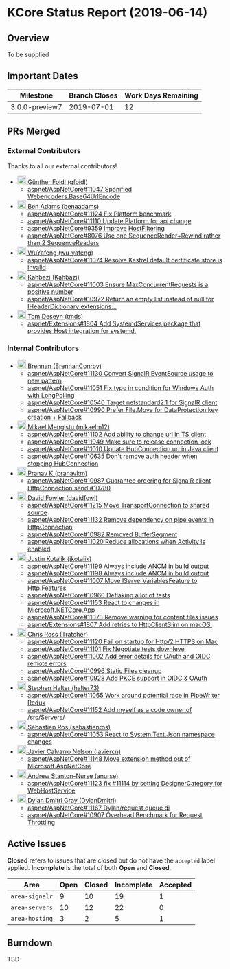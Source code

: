 # KCore Status Report (2019-06-14)

## Overview

To be supplied

## Important Dates

| Milestone | Branch Closes | Work Days Remaining |
| - | - | - |
| 3.0.0-preview7 | 2019-07-01 | 12

## PRs Merged

### External Contributors

Thanks to all our external contributors!

* [<img src="https://avatars2.githubusercontent.com/u/5755834?v=4" width="20" height="20" /> G&#252;nther Foidl (gfoidl)](https://github.com/gfoidl)
    * [aspnet/AspNetCore#11047 Spanified Webencoders.Base64UrlEncode](https://api.github.com/repos/aspnet/AspNetCore/issues/11047)
* [<img src="https://avatars1.githubusercontent.com/u/1142958?v=4" width="20" height="20" /> Ben Adams (benaadams)](https://github.com/benaadams)
    * [aspnet/AspNetCore#11124 Fix Platform benchmark](https://api.github.com/repos/aspnet/AspNetCore/issues/11124)
    * [aspnet/AspNetCore#11110 Update Platform for api change](https://api.github.com/repos/aspnet/AspNetCore/issues/11110)
    * [aspnet/AspNetCore#9359 Improve HostFiltering](https://api.github.com/repos/aspnet/AspNetCore/issues/9359)
    * [aspnet/AspNetCore#8076 Use one SequenceReader+Rewind rather than 2 SequenceReaders](https://api.github.com/repos/aspnet/AspNetCore/issues/8076)
* [<img src="https://avatars0.githubusercontent.com/u/25654404?v=4" width="20" height="20" /> WuYafeng (wu-yafeng)](https://github.com/wu-yafeng)
    * [aspnet/AspNetCore#11074 Resolve Kestrel default certificate store is invalid](https://api.github.com/repos/aspnet/AspNetCore/issues/11074)
* [<img src="https://avatars1.githubusercontent.com/u/19396090?v=4" width="20" height="20" /> Kahbazi (Kahbazi)](https://github.com/Kahbazi)
    * [aspnet/AspNetCore#11003 Ensure MaxConcurrentRequests is a positive number](https://api.github.com/repos/aspnet/AspNetCore/issues/11003)
    * [aspnet/AspNetCore#10972 Return an empty list instead of null for IHeaderDictionary extensions…](https://api.github.com/repos/aspnet/AspNetCore/issues/10972)
* [<img src="https://avatars1.githubusercontent.com/u/1025424?v=4" width="20" height="20" /> Tom Deseyn (tmds)](https://github.com/tmds)
    * [aspnet/Extensions#1804 Add SystemdServices package that provides Host integration for systemd.](https://api.github.com/repos/aspnet/Extensions/issues/1804)

### Internal Contributors

* [<img src="https://avatars0.githubusercontent.com/u/7574801?v=4" width="20" height="20" /> Brennan (BrennanConroy)](https://github.com/BrennanConroy)
    * [aspnet/AspNetCore#11130 Convert SignalR EventSource usage to new pattern](https://api.github.com/repos/aspnet/AspNetCore/issues/11130)
    * [aspnet/AspNetCore#11051 Fix typo in condition for Windows Auth with LongPolling](https://api.github.com/repos/aspnet/AspNetCore/issues/11051)
    * [aspnet/AspNetCore#10540 Target netstandard2.1 for SignalR client](https://api.github.com/repos/aspnet/AspNetCore/issues/10540)
    * [aspnet/AspNetCore#10990 Prefer File.Move for DataProtection key creation + Fallback](https://api.github.com/repos/aspnet/AspNetCore/issues/10990)
* [<img src="https://avatars1.githubusercontent.com/u/4809660?v=4" width="20" height="20" /> Mikael Mengistu (mikaelm12)](https://github.com/mikaelm12)
    * [aspnet/AspNetCore#11102 Add ability to change url in TS client](https://api.github.com/repos/aspnet/AspNetCore/issues/11102)
    * [aspnet/AspNetCore#11049 Make sure to release connection lock](https://api.github.com/repos/aspnet/AspNetCore/issues/11049)
    * [aspnet/AspNetCore#11010 Update HubConnection url in Java client](https://api.github.com/repos/aspnet/AspNetCore/issues/11010)
    * [aspnet/AspNetCore#10635  Don&#39;t remove auth header when stopping HubConnection](https://api.github.com/repos/aspnet/AspNetCore/issues/10635)
* [<img src="https://avatars2.githubusercontent.com/u/174281?v=4" width="20" height="20" /> Pranav K (pranavkm)](https://github.com/pranavkm)
    * [aspnet/AspNetCore#10987 Guarantee ordering for SignalR client HttpConnection.send #10780](https://api.github.com/repos/aspnet/AspNetCore/issues/10987)
* [<img src="https://avatars3.githubusercontent.com/u/95136?v=4" width="20" height="20" /> David Fowler (davidfowl)](https://github.com/davidfowl)
    * [aspnet/AspNetCore#11215 Move TransportConnection to shared source](https://api.github.com/repos/aspnet/AspNetCore/issues/11215)
    * [aspnet/AspNetCore#11132 Remove dependency on pipe events in HttpConnection](https://api.github.com/repos/aspnet/AspNetCore/issues/11132)
    * [aspnet/AspNetCore#10982 Removed BufferSegment](https://api.github.com/repos/aspnet/AspNetCore/issues/10982)
    * [aspnet/AspNetCore#11020 Reduce allocations when Activity is enabled](https://api.github.com/repos/aspnet/AspNetCore/issues/11020)
* [<img src="https://avatars0.githubusercontent.com/u/8302101?v=4" width="20" height="20" /> Justin Kotalik (jkotalik)](https://github.com/jkotalik)
    * [aspnet/AspNetCore#11199 Always include ANCM in build output](https://api.github.com/repos/aspnet/AspNetCore/issues/11199)
    * [aspnet/AspNetCore#11198 Always include ANCM in build output](https://api.github.com/repos/aspnet/AspNetCore/issues/11198)
    * [aspnet/AspNetCore#11007 Move IServerVariablesFeature to Http.Features](https://api.github.com/repos/aspnet/AspNetCore/issues/11007)
    * [aspnet/AspNetCore#10960 Deflaking a lot of tests](https://api.github.com/repos/aspnet/AspNetCore/issues/10960)
    * [aspnet/AspNetCore#11153 React to changes in Microsoft.NETCore.App](https://api.github.com/repos/aspnet/AspNetCore/issues/11153)
    * [aspnet/AspNetCore#11073 Remove warning for content files issues](https://api.github.com/repos/aspnet/AspNetCore/issues/11073)
    * [aspnet/Extensions#1807 Add retries to HttpClientSlim on macOS.](https://api.github.com/repos/aspnet/Extensions/issues/1807)
* [<img src="https://avatars3.githubusercontent.com/u/1821173?v=4" width="20" height="20" /> Chris Ross (Tratcher)](https://github.com/Tratcher)
    * [aspnet/AspNetCore#11120 Fail on startup for Http/2 HTTPS on Mac](https://api.github.com/repos/aspnet/AspNetCore/issues/11120)
    * [aspnet/AspNetCore#11101 Fix Negotiate tests downlevel](https://api.github.com/repos/aspnet/AspNetCore/issues/11101)
    * [aspnet/AspNetCore#11002 Add error details for OAuth and OIDC remote errors](https://api.github.com/repos/aspnet/AspNetCore/issues/11002)
    * [aspnet/AspNetCore#10996 Static Files cleanup](https://api.github.com/repos/aspnet/AspNetCore/issues/10996)
    * [aspnet/AspNetCore#10928 Add PKCE support in OIDC &amp; OAuth](https://api.github.com/repos/aspnet/AspNetCore/issues/10928)
* [<img src="https://avatars3.githubusercontent.com/u/54385?v=4" width="20" height="20" /> Stephen Halter (halter73)](https://github.com/halter73)
    * [aspnet/AspNetCore#11065 Work around potential race in PipeWriter Redux](https://api.github.com/repos/aspnet/AspNetCore/issues/11065)
    * [aspnet/AspNetCore#11152 Add myself as a code owner of /src/Servers/](https://api.github.com/repos/aspnet/AspNetCore/issues/11152)
* [<img src="https://avatars0.githubusercontent.com/u/1165805?v=4" width="20" height="20" /> S&#233;bastien Ros (sebastienros)](https://github.com/sebastienros)
    * [aspnet/AspNetCore#11053 React to System.Text.Json namespace changes](https://api.github.com/repos/aspnet/AspNetCore/issues/11053)
* [<img src="https://avatars2.githubusercontent.com/u/6995051?v=4" width="20" height="20" /> Javier Calvarro Nelson (javiercn)](https://github.com/javiercn)
    * [aspnet/AspNetCore#11148 Move extension method out of Microsoft.AspNetCore](https://api.github.com/repos/aspnet/AspNetCore/issues/11148)
* [<img src="https://avatars3.githubusercontent.com/u/7574?v=4" width="20" height="20" /> Andrew Stanton-Nurse (anurse)](https://github.com/anurse)
    * [aspnet/AspNetCore#11123 fix #11114 by setting DesignerCategory for WebHostService](https://api.github.com/repos/aspnet/AspNetCore/issues/11123)
* [<img src="https://avatars0.githubusercontent.com/u/13950346?v=4" width="20" height="20" /> Dylan Dmitri Gray (DylanDmitri)](https://github.com/DylanDmitri)
    * [aspnet/AspNetCore#11167 Dylan/request queue di](https://api.github.com/repos/aspnet/AspNetCore/issues/11167)
    * [aspnet/AspNetCore#10907 Overhead Benchmark for Request Throttling](https://api.github.com/repos/aspnet/AspNetCore/issues/10907)

## Active Issues

**Closed** refers to issues that are closed but do not have the `accepted` label applied. **Incomplete** is the total of both **Open** and **Closed**.

| Area | Open | Closed | Incomplete | Accepted |
| - | - | - | - | - |
| `area-signalr` | 9 | 10 | 19 | 1 |
| `area-servers` | 10 | 12 | 22 | 0 |
| `area-hosting` | 3 | 2 | 5 | 1 |

## Burndown

TBD
